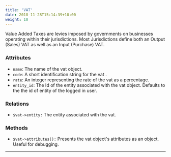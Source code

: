 ```yaml
---
title: 'VAT'
date: 2018-11-28T15:14:39+10:00
weight: 10
---
```


Value Added Taxes are levies imposed by governments on businesses operating within their jurisdictions. Most Jurisdictions define both an Output (Sales) VAT as well as an Input (Purchase) VAT.

### Attributes
+ `name`: The name of the vat object.
+ `code`: A short identification string for the vat .
+ `rate`: An integer representing the rate of the vat as a percentage.
+ `entity_id`: The Id of the entity associated with the vat object. Defaults to the the id of entity of the logged in user.

### Relations
+ `$vat->entity:` The entity associated with the vat. 

### Methods
+ `$vat->attributes():` Presents the vat object's attributes as an object. Useful for debugging. 
***